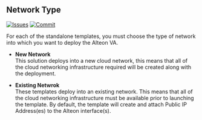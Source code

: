 ## Network Type

[![Issues](https://img.shields.io/github/issues/Radware/Radware-azure-arm-templates)](https://github.com/radware/Radware-azure-arm-templates/issues)
[![Commit](https://img.shields.io/github/last-commit/Radware/Radware-azure-arm-templates)]()

For each of the standalone templates, you must choose the type of network into which you want to deploy the Alteon VA. 

  - **New Network** <br>This solution deploys into a new cloud network, this means that all of the cloud networking infrastructure required will be created along with the deployment. 

  - **Existing Netwrok** <br> These templates deploy into an existing  network.  This means that all of the cloud networking infrastructure must be available prior to launching the template. By default, the template will create and attach Public IP Address(es) to the Alteon interface(s).

 
